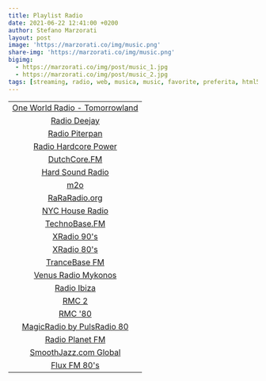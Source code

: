 ```yaml
---
title: Playlist Radio
date: 2021-06-22 12:41:00 +0200
author: Stefano Marzorati
layout: post
image: 'https://marzorati.co/img/music.png'
share-img: 'https://marzorati.co/img/music.png'
bigimg:
  - https://marzorati.co/img/post/music_1.jpg
  - https://marzorati.co/img/post/music_2.jpg
tags: [streaming, radio, web, musica, music, favorite, preferita, html5, player]
---
```

<center>
<table>
<tbody>
<tr>
<td style="text-align: center;"><a href="https://22323.live.streamtheworld.com/OWR_INTERNATIONAL_ADP/HLS/28368/0/playlist.m3u8" target="_blank">One World Radio - Tomorrowland</a></td>
</tr>
<tr>
<td style="text-align: center;"><a href="http://radiodeejay-lh.akamaihd.net/i/RadioDeejay_Live_1@189857/master.m3u8" target="_blank">Radio Deejay</a></td>
</tr>
<tr>
<td style="text-align: center;"><a href="https://ice01.fluidstream.net/piterpan?FLID=1&type=.mp3" target="_blank">Radio Piterpan</a></td>
</tr>
<tr>
<td style="text-align: center;"><a href="http://cc5.beheerstream.com:8022/stream" target="_blank">Radio Hardcore Power</a></td>
</tr>
<tr>
<td style="text-align: center;"><a href="http://centova.pure-isp.eu:8100/ultra" target="_blank">DutchCore.FM</a></td>
</tr>
<tr>
<td style="text-align: center;"><a href="http://net1.citrus3.com:9170/stream/;" target="_blank">Hard Sound Radio</a></td>
</tr>
<tr>
<td style="text-align: center;"><a href="http://radiom2o-lh.akamaihd.net/i/RadioM2o_Live_1@42518/master.m3u8" target="_blank">m2o</a></td>
</tr>
<tr>
<td style="text-align: center;"><a href="https://58c04fb1d143f.streamlock.net/rararadio/rararadio/chunklist_w1916927459.m3u8" target="_blank">RaRaRadio.org</a></td>
</tr>
<tr>
<td style="text-align: center;"><a href="http://www.ophanim.net:8400/;" target="_blank">NYC House Radio</a></td>
</tr>
<tr>
<td style="text-align: center;"><a href="https://mp3.stream.tb-group.fm/tb.mp3?/technobase.ogg" target="_blank">TechnoBase.FM</a></td>
</tr>
<tr>
<td style="text-align: center;"><a href="http://streams.fluxfm.de/90er/mp3-320/" target="_blank">XRadio 90's</a></td>
</tr>
<tr>
<td style="text-align: center;"><a href="http://streams.fluxfm.de/80er/mp3-128/" target="_blank">XRadio 80's</a></td>
</tr>
<tr>
<td style="text-align: center;"><a href="https://mp3.stream.tb-group.fm/trb.mp3?" target="_blank">TranceBase FM</a></td>
</tr>
<tr>
<td style="text-align: center;"><a href="http://s7.onweb.gr:8410/;" target="_blank">Venus Radio Mykonos</a></td>
</tr>
<tr>
<td style="text-align: center;"><a href="http://wma02.fluidstream.net:5010/;" target="_blank">Radio Ibiza</a></td>
</tr>
<tr>
<td style="text-align: center;"><a href="https://icy.unitedradio.it/RMC.mp3" target="_blank">RMC 2</a></td>
</tr>
<tr>
<td style="text-align: center;"><a href="http://edge.radiomontecarlo.net/rmcweb008" target="_blank">RMC '80</a></td>
</tr>
<tr>
<td style="text-align: center;"><a href="http://87.98.129.202/magicradioHD.mp3" target="_blank">MagicRadio by PulsRadio 80</a></td>
</tr>
<tr>
<td style="text-align: center;"><a href="http://91.121.104.139:8100/;" target="_blank">Radio Planet FM</a></td>
</tr>
<tr>
<td style="text-align: center;"><a href="https://smoothjazz.cdnstream1.com/2585_128.mp3" target="_blank">SmoothJazz.com Global</a></td>
</tr>
<tr>
<td style="text-align: center;"><a href="http://fluxfm.hoerradar.de/flux-80er-mp3-hq?sABC=5po0nr8q%230%237r0op38pr913007379oq5nn513r6r944%23syhksz.qr_jrocynlre&amsparams=playerid:fluxfm.de_webplayer;skey:1555082893" target="_blank">Flux FM 80's</a></td>
</tr>
</tbody>
</table>
</center>

